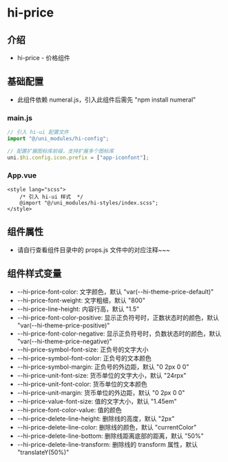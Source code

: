 # hi-price

## 介绍

-   hi-price - 价格组件

## 基础配置

-   此组件依赖 numeral.js，引入此组件后需先 "npm install numeral"

### main.js

```javascript
// 引入 hi-ui 配置文件
import "@/uni_modules/hi-config";

// 配置扩展图标库前缀，支持扩展多个图标库
uni.$hi.config.icon.prefix = ["app-iconfont"];
```

### App.vue

```vue
<style lang="scss">
    /* 引入 hi-ui 样式  */
    @import "@/uni_modules/hi-styles/index.scss";
</style>
```

## 组件属性

-   请自行查看组件目录中的 props.js 文件中的对应注释~~~

## 组件样式变量

-   --hi-price-font-color: 文字颜色，默认 "var(--hi-theme-price-default)"
-   --hi-price-font-weight: 文字粗细，默认 "800"
-   --hi-price-line-height: 内容行高，默认 "1.5"
-   --hi-price-font-color-positive: 显示正负符号时，正数状态时的颜色，默认 "var(--hi-theme-price-positive)"
-   --hi-price-font-color-negative: 显示正负符号时，负数状态时的颜色，默认 "var(--hi-theme-price-negative)"
-   --hi-price-symbol-font-size: 正负号的文字大小
-   --hi-price-symbol-font-color: 正负号的文本颜色
-   --hi-price-symbol-margin: 正负号的外边距，默认 "0 2px 0 0"
-   --hi-price-unit-font-size: 货币单位的文字大小，默认 "24rpx"
-   --hi-price-unit-font-color: 货币单位的文本颜色
-   --hi-price-unit-margin: 货币单位的外边距，默认 "0 2px 0 0"
-   --hi-price-value-font-size: 值的文字大小，默认 "1.45em"
-   --hi-price-font-color-value: 值的颜色
-   --hi-price-delete-line-height: 删除线的高度，默认 "2px"
-   --hi-price-delete-line-color: 删除线的颜色，默认 "currentColor"
-   --hi-price-delete-line-bottom: 删除线距离底部的距离，默认 "50%"
-   --hi-price-delete-line-transform: 删除线的 transform 属性，默认 "translateY(50%)"
